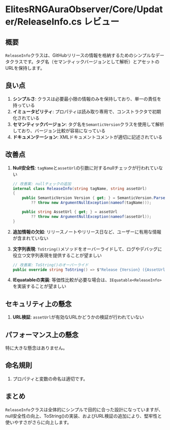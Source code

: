 # ElitesRNGAuraObserver/Core/Updater/ReleaseInfo.cs レビュー

## 概要

`ReleaseInfo`クラスは、GitHubリリースの情報を格納するためのシンプルなデータクラスです。タグ名（セマンティックバージョンとして解析）とアセットのURLを保持します。

## 良い点

1. **シンプルさ**: クラスは必要最小限の情報のみを保持しており、単一の責任を持っている
2. **イミュータビリティ**: プロパティは読み取り専用で、コンストラクタで初期化されている
3. **セマンティックバージョン**: タグ名を`SemanticVersion`クラスを使用して解析しており、バージョン比較が容易になっている
4. **ドキュメンテーション**: XMLドキュメントコメントが適切に記述されている

## 改善点

1. **Null安全性**: `tagName`と`assetUrl`の引数に対するnullチェックが行われていない

   ```csharp
   // 改善案: nullチェックの追加
   internal class ReleaseInfo(string tagName, string assetUrl)
   {
       public SemanticVersion Version { get; } = SemanticVersion.Parse(tagName?.TrimStart('v')
           ?? throw new ArgumentNullException(nameof(tagName)));

       public string AssetUrl { get; } = assetUrl
           ?? throw new ArgumentNullException(nameof(assetUrl));
   }
   ```

2. **追加情報の欠如**: リリースノートやリリース日など、ユーザーに有用な情報が含まれていない

3. **文字列表現**: `ToString()`メソッドをオーバーライドして、ログやデバッグに役立つ文字列表現を提供することが望ましい

   ```csharp
   // 改善案: ToString()のオーバーライド
   public override string ToString() => $"Release {Version} ({AssetUrl})";
   ```

4. **IEquatableの実装**: 等価性比較が必要な場合は、`IEquatable<ReleaseInfo>`を実装することが望ましい

## セキュリティ上の懸念

1. **URL検証**: `assetUrl`が有効なURLかどうかの検証が行われていない

## パフォーマンス上の懸念

特に大きな懸念はありません。

## 命名規則

1. プロパティと変数の命名は適切です。

## まとめ

`ReleaseInfo`クラスは全体的にシンプルで目的に合った設計になっていますが、null安全性の向上、ToString()の実装、およびURL検証の追加により、堅牢性と使いやすさがさらに向上します。

